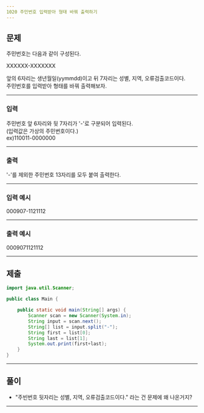 ```yaml
---
1020 주민번호 입력받아 형태 바꿔 출력하기 
---
```

문제
---
주민번호는 다음과 같이 구성된다.

XXXXXX-XXXXXXX

앞의 6자리는 생년월일(yymmdd)이고 뒤 7자리는 성별, 지역, 오류검출코드이다.   
주민번호를 입력받아 형태를 바꿔 출력해보자.


---
### 입력 

주민번호 앞 6자리와 뒷 7자리가 '-'로 구분되어 입력된다.   
(입력값은 가상의 주민번호이다.)   
ex)110011-0000000


---
### 출력   

'-'를 제외한 주민번호 13자리를 모두 붙여 출력한다.

---
### 입력 예시

000907-1121112

---
### 출력 예시

0009071121112

---
제출
---
```java
import java.util.Scanner;

public class Main {

	public static void main(String[] args) {
		Scanner scan = new Scanner(System.in);
		String input = scan.next();
		String[] list = input.split("-");
		String first = list[0];
		String last = list[1];
		System.out.print(first+last);
	}
}
```
---
풀이
---
* "주빈번호 뒷자리는 성별, 지역, 오류검출코드이다." 라는 건 문제에 왜 나온거지?
---